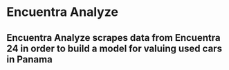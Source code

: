 # Encuentra Analyze
## Encuentra Analyze scrapes data from Encuentra 24 in order to build a model for valuing used cars in Panama
